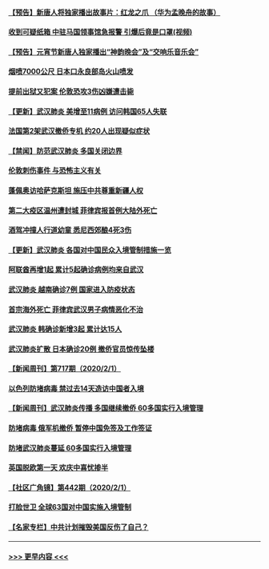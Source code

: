 #### [【预告】新唐人将独家播出故事片：红龙之爪 （华为孟晚舟的故事）](../pages/prog202/a102767728.md?t=02031511) 
#### [收到可疑纸箱 中驻马国领事馆急报警 引爆后竟是口罩(视频)](../pages/prog202/a102767695.md?t=02031511) 
#### [【预告】元宵节新唐人独家播出“神韵晚会”及“交响乐音乐会”](../pages/prog202/a102767674.md?t=02031511) 
#### [烟喷7000公尺 日本口永良部岛火山喷发](../pages/prog202/a102767687.md?t=02031511) 
#### [提前出狱又犯案 伦敦恐攻3伤凶嫌遭击毙](../pages/prog202/a102767635.md?t=02031511) 
#### [【更新】武汉肺炎 美增至11病例 访问韩国65人失联](../pages/prog202/a102758911.md?t=02031511) 
#### [法国第2架武汉撤侨专机 约20人出现疑似症状](../pages/prog202/a102767617.md?t=02031511) 
#### [【禁闻】防范武汉肺炎  多国关闭边界](../pages/prog202/a102767542.md?t=02031511) 
#### [伦敦刺伤事件 与恐怖主义有关](../pages/prog202/a102767509.md?t=02031511) 
#### [蓬佩奥访哈萨克斯坦 施压中共尊重新疆人权](../pages/prog202/a102767395.md?t=02031511) 
#### [第二大疫区温州遭封城 菲律宾报首例大陆外死亡](../pages/prog202/a102767388.md?t=02031511) 
#### [酒驾冲撞人行道幼童 悉尼西郊酿4死3伤](../pages/prog202/a102767238.md?t=02031511) 
#### [【更新】武汉肺炎 各国对中国民众入境管制措施一览](../pages/prog202/a102767170.md?t=02031511) 
#### [阿联酋再增1起 累计5起确诊病例均来自武汉](../pages/prog202/a102767207.md?t=02031511) 
#### [武汉肺炎 越南确诊7例 国家进入防疫状态](../pages/prog202/a102767186.md?t=02031511) 
#### [首宗海外死亡 菲律宾武汉男子病情恶化不治](../pages/prog202/a102767150.md?t=02031511) 
#### [武汉肺炎 韩确诊新增3起 累计达15人](../pages/prog202/a102767132.md?t=02031511) 
#### [武汉肺炎扩散 日本确诊20例 撤侨官员惊传坠楼](../pages/prog202/a102767109.md?t=02031511) 
#### [【新闻周刊】第717期（2020/2/1）](../pages/prog202/a102767114.md?t=02031511) 
#### [以色列防堵病毒 禁过去14天造访中国者入境](../pages/prog202/a102767091.md?t=02031511) 
#### [【新闻周刊】武汉肺炎传播 多国继续撤侨 60多国实行入境管理](../pages/prog202/a102767044.md?t=02031511) 
#### [防堵病毒 俄军机撤侨 暂停中国免签及工作签证](../pages/prog202/a102767084.md?t=02031511) 
#### [防堵武汉肺炎蔓延 60多国实行入境管理](../pages/prog202/a102766756.md?t=02031511) 
#### [英国脱欧第一天 欢庆中喜忧掺半](../pages/prog202/a102766971.md?t=02031511) 
#### [【社区广角镜】第442期（2020/2/1）](../pages/prog202/a102766826.md?t=02031511) 
#### [打脸世卫 全球63国对中国实施入境管制](../pages/prog202/a102766497.md?t=02031511) 
#### [【名家专栏】中共计划摧毁美国反伤了自己？](../pages/prog202/a102766174.md?t=02031511) 

----
#### [ >>> 更早内容 <<< ](../indexes/prog202-earlier.md)

